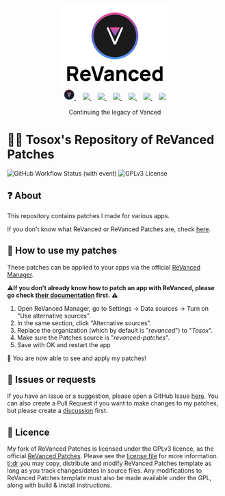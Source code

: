 <p align="center">
  <picture>
    <source
      width="256px"
      media="(prefers-color-scheme: dark)"
      srcset="assets/revanced-headline/revanced-headline-vertical-dark.svg"
    >
    <img 
      width="256px"
      src="assets/revanced-headline/revanced-headline-vertical-light.svg"
    >
  </picture>
  <br>
  <a href="https://revanced.app/">
     <picture>
         <source height="24px" media="(prefers-color-scheme: dark)" srcset="assets/revanced-logo/revanced-logo.svg" />
         <img height="24px" src="assets/revanced-logo/revanced-logo.svg" />
     </picture>
   </a>&nbsp;&nbsp;&nbsp;
   <a href="https://github.com/ReVanced">
       <picture>
           <source height="24px" media="(prefers-color-scheme: dark)" srcset="https://i.ibb.co/dMMmCrW/Git-Hub-Mark.png" />
           <img height="24px" src="https://i.ibb.co/9wV3HGF/Git-Hub-Mark-Light.png" />
       </picture>
   </a>&nbsp;&nbsp;&nbsp;
   <a href="http://revanced.app/discord">
       <picture>
           <source height="24px" media="(prefers-color-scheme: dark)" srcset="https://user-images.githubusercontent.com/13122796/178032563-d4e084b7-244e-4358-af50-26bde6dd4996.png" />
           <img height="24px" src="https://user-images.githubusercontent.com/13122796/178032563-d4e084b7-244e-4358-af50-26bde6dd4996.png" />
       </picture>
   </a>&nbsp;&nbsp;&nbsp;
   <a href="https://reddit.com/r/revancedapp">
       <picture>
           <source height="24px" media="(prefers-color-scheme: dark)" srcset="https://user-images.githubusercontent.com/13122796/178032351-9d9d5619-8ef7-470a-9eec-2744ece54553.png" />
           <img height="24px" src="https://user-images.githubusercontent.com/13122796/178032351-9d9d5619-8ef7-470a-9eec-2744ece54553.png" />
       </picture>
   </a>&nbsp;&nbsp;&nbsp;
   <a href="https://t.me/app_revanced">
      <picture>
         <source height="24px" media="(prefers-color-scheme: dark)" srcset="https://user-images.githubusercontent.com/13122796/178032213-faf25ab8-0bc3-4a94-a730-b524c96df124.png" />
         <img height="24px" src="https://user-images.githubusercontent.com/13122796/178032213-faf25ab8-0bc3-4a94-a730-b524c96df124.png" />
      </picture>
   </a>&nbsp;&nbsp;&nbsp;
   <a href="https://x.com/revancedapp">
      <picture>
         <source media="(prefers-color-scheme: dark)" srcset="https://user-images.githubusercontent.com/93124920/270180600-7c1b38bf-889b-4d68-bd5e-b9d86f91421a.png">
         <img height="24px" src="https://user-images.githubusercontent.com/93124920/270108715-d80743fa-b330-4809-b1e6-79fbdc60d09c.png" />
      </picture>
   </a>&nbsp;&nbsp;&nbsp;
   <a href="https://www.youtube.com/@ReVanced">
      <picture>
         <source height="24px" media="(prefers-color-scheme: dark)" srcset="https://user-images.githubusercontent.com/13122796/178032714-c51c7492-0666-44ac-99c2-f003a695ab50.png" />
         <img height="24px" src="https://user-images.githubusercontent.com/13122796/178032714-c51c7492-0666-44ac-99c2-f003a695ab50.png" />
     </picture>
   </a>
   <br>
   <br>
   Continuing the legacy of Vanced
</p>

# 👋🧩 Tosox's Repository of ReVanced Patches

![GitHub Workflow Status (with event)](https://img.shields.io/github/actions/workflow/status/Tosox/revanced-patches/release.yml)
![GPLv3 License](https://img.shields.io/badge/License-GPL%20v3-yellow.svg)

## ❓ About

This repository contains patches I made for various apps.

If you don't know what ReVanced or ReVanced Patches are, check [here](https://revanced.app/).

## 🚀 How to use my patches

These patches can be applied to your apps via the official [ReVanced Manager](https://github.com/revanced/revanced-manager).

⚠️**If you don't already know how to patch an app with ReVanced, please go check [their documentation](https://github.com/ReVanced/revanced-manager/tree/main/docs) first.** ⚠️

1. Open ReVanced Manager, go to Settings -> Data sources -> Turn on "Use alternative sources".
2. In the same section, click "Alternative sources".
3. Replace the organization (which by default is "*revanced*") to "*Tosox*".
4. Make sure the Patches source is "*revanced-patches*".
5. Save with OK and restart the app

🎉 You are now able to see and apply my patches!

## 📙 Issues or requests
If you have an issue or a suggestion, please open a GitHub Issue [here](https://github.com/Tosox/revanced-patches/issues/new/choose).
You can also create a Pull Request if you want to make changes to my patches, but please create a [discussion](https://github.com/Tosox/revanced-patches/issues/new/choose) first.

## 📜 Licence

My fork of ReVanced Patches is licensed under the GPLv3 licence, as the official [ReVanced Patches](https://github.com/ReVanced/revanced-patches).
Please see the [license file](LICENSE) for more information. [tl;dr](https://www.tldrlegal.com/license/gnu-general-public-license-v3-gpl-3) you may copy, distribute and modify ReVanced Patches template as long as you track changes/dates in source files.
Any modifications to ReVanced Patches template must also be made available under the GPL, along with build & install instructions.
